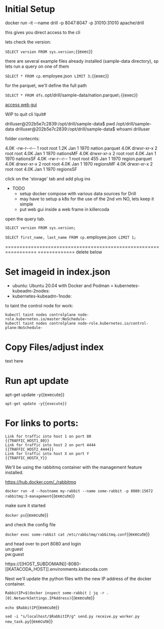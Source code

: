 
# Initial Setup


docker run -it --name drill -p 8047:8047 -p 31010:31010 apache/drill

this gives you direct access to the cli

lets check the version:

`SELECT version FROM sys.version;`{{exec}}

there are several example files already installed (sample-data directory), sp lets run a query on one of them

`SELECT * FROM cp.`employee.json` LIMIT 3;`{{exec}}

for the parquet, we'll define the full path

`SELECT * FROM dfs.`opt/drill/sample-data/nation.parquet`;`{{exec}}

[access web gui]({{TRAFFIC_HOST1_8047}})

WIP to quit cli  !quit#

drilluser@202b5e7c2839:/opt/drill/sample-data$ pwd
/opt/drill/sample-data
drilluser@202b5e7c2839:/opt/drill/sample-data$ whoami
drilluser

folder contecnts:

4.0K -rw-r--r-- 1 root root 1.2K Jan  1  1970 nation.parquet
4.0K drwxr-xr-x 2 root root 4.0K Jan  1  1970 nationsMF
4.0K drwxr-xr-x 2 root root 4.0K Jan  1  1970 nationsSF
4.0K -rw-r--r-- 1 root root  455 Jan  1  1970 region.parquet
4.0K drwxr-xr-x 2 root root 4.0K Jan  1  1970 regionsMF
4.0K drwxr-xr-x 2 root root 4.0K Jan  1  1970 regionsSF

click on the 'storage' tab and add plug ins

- TODO
  - setup docker compose with various data sources for Drill
  - may have to setup a k8s for the use of the 2nd vm NO, lets keep it simple
  - put web gui inside a web frame in killercoda


open the query tab.

`SELECT version FROM sys.version;`

`SELECT first_name, last_name FROM cp.`employee.json` LIMIT 1;`



=================================================================
============= delete below

# Set imageid in index.json

- ubuntu: Ubuntu 20.04 with Docker and Podman
= kubernetes-kubeadm-2nodes: 
- kubernetes-kubeadm-1node:

to taint the control node for work:

```
kubectl taint nodes controlplane node-role.kubernetes.io/master:NoSchedule-
kubectl taint nodes controlplane node-role.kubernetes.io/control-plane:NoSchedule-
```


# Copy Files/adjust index

text here

# Run apt update

apt-get update -y{{execute}}

```apt-get update -y{{execute}}```


# For links to ports:

```
Link for traffic into host 1 on port 80
{{TRAFFIC_HOST1_80}}
Link for traffic into host 2 on port 4444
{{TRAFFIC_HOST2_4444}}
Link for traffic into host X on port Y
{{TRAFFIC_HOSTX_Y}}
```


We'll be using the rabbitmq container with the management feature installed.

https://hub.docker.com/_/rabbitmq

`docker run -d --hostname my-rabbit --name some-rabbit -p 8080:15672 rabbitmq:3-management`{{execute}}

make sure it started

`docker ps`{{execute}}

and check the config file

`docker exec some-rabbit cat /etc/rabbitmq/rabbitmq.conf`{{execute}}

and head over to port 8080 and login   
un:guest   
pw:guest  

https://[[HOST_SUBDOMAIN]]-8080-[[KATACODA_HOST]].environments.katacoda.com

Next we'll update the python files with the new IP address of the docker container.

`RabbitIP=$(docker inspect some-rabbit | jq -r .[0].NetworkSettings.IPAddress)`{{execute}}

`echo $RabbitIP`{{execute}}

`sed -i "s/localhost/$RabbitIP/g" send.py receive.py worker.py new_task.py`{{execute}}

